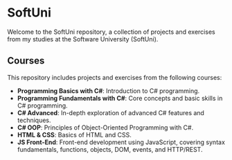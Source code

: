 # SoftUni

Welcome to the SoftUni repository, a collection of projects and exercises from my studies at the Software University (SoftUni).

## Courses

This repository includes projects and exercises from the following courses:

- **Programming Basics with C#**: Introduction to C# programming.
- **Programming Fundamentals with C#**: Core concepts and basic skills in C# programming.
- **C# Advanced**: In-depth exploration of advanced C# features and techniques.
- **C# OOP**: Principles of Object-Oriented Programming with C#.
- **HTML & CSS**: Basics of HTML and CSS.
- **JS Front-End**: Front-end development using JavaScript, covering syntax fundamentals, functions, objects, DOM, events, and HTTP/REST.
